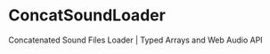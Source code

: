 ConcatSoundLoader
=================

Concatenated Sound Files Loader | Typed Arrays and Web Audio API

